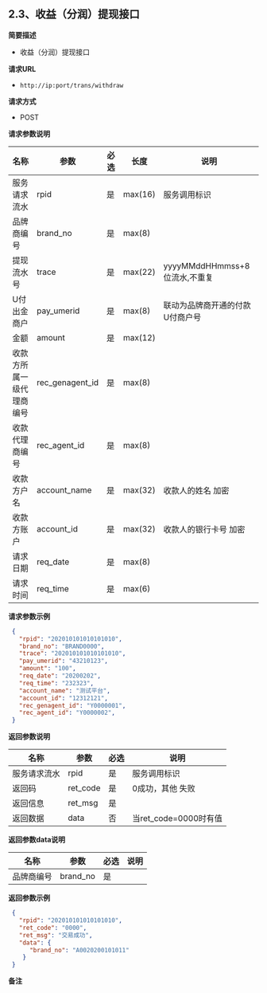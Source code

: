## 2.3、收益（分润）提现接口

**简要描述** 

- 收益（分润）提现接口

**请求URL** 

- `http://ip:port/trans/withdraw`

**请求方式**

- POST 

**请求参数说明** 

| **名称**      | **参数**        | **必选** | **长度** | **说明**                        |
| ------------------------ | --------------- | ------------ | -------- | ------------------------------- |
| 服务请求流水             | rpid            | 是           | max(16)  | 服务调用标识                    |
| 品牌商编号               | brand_no        | 是           | max(8)   |                                 |
| 提现流水号               | trace           | 是           | max(22)  | yyyyMMddHHmmss+8位流水,不重复   |
| U付出金商户              | pay_umerid      | 是           | max(8)   | 联动为品牌商开通的付款U付商户号 |
| 金额                     | amount          | 是           | max(12)  |                                 |
| 收款方所属一级代理商编号 | rec_genagent_id | 是           | max(8)   |                                 |
| 收款代理商编号           | rec_agent_id    | 是           | max(8)   |                                 |
| 收款方户名               | account_name    | 是           | max(32)  | 收款人的姓名 加密               |
| 收款方账户               | account_id      | 是           | max(32)  | 收款人的银行卡号 加密           |
| 请求日期                 | req_date        | 是           | max(8)   |                                 |
| 请求时间                 | req_time        | 是           | max(6)   |                                 |

**请求参数示例**

```json
 {    
   "rpid": "202010101010101010",
   "brand_no": "BRAND0000",
   "trace": "202010101010101010",
   "pay_umerid": "43210123",
   "amount": "100",
   "req_date": "20200202",
   "req_time": "232323",
   "account_name": "测试平台",
   "account_id": "12312121",
   "rec_genagent_id": "Y0000001",
   "rec_agent_id": "Y0000002",
 }  
```

**返回参数说明** 

| **名称**     | **参数** | **必选** | **说明**           |
| ------------ | -------- | ------------ | ------------------ |
| 服务请求流水 | rpid     | 是           | 服务调用标识       |
| 返回码       | ret_code | 是           | 0成功，其他 失败 |
| 返回信息     | ret_msg  | 是           |                    |
| 返回数据     | data     | 否           | 当ret_code=0000时有值 |

**返回参数data说明** 

| **名称**   | **参数** | **必选** | **说明** |
| ---------- | -------- | ------------ | -------- |
| 品牌商编号 | brand_no | 是           |          |

**返回参数示例**

```json
 {    
   "rpid": "202010101010101010",
   "ret_code": "0000",
   "ret_msg": "交易成功",
   "data": {
      "brand_no": "A0020200101011"
    }
 }  
```

**备注** 

